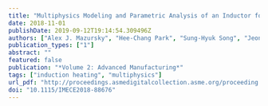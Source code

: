```yaml
---
title: "Multiphysics Modeling and Parametric Analysis of an Inductor for Heating Thin Sheet Materials"
date: 2018-11-01
publishDate: 2019-09-12T19:14:54.309496Z
authors: ["Alex J. Mazursky", "Hee-Chang Park", "Sung-Hyuk Song", "Jeong-Hoi Koo"]
publication_types: ["1"]
abstract: ""
featured: false
publication: "*Volume 2: Advanced Manufacturing*"
tags: ["induction heating", "multiphysics"]
url_pdf: "http://proceedings.asmedigitalcollection.asme.org/proceeding.aspx?doi=10.1115/IMECE2018-88676"
doi: "10.1115/IMECE2018-88676"
---
```


